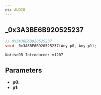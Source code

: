 ```yaml
---
ns: AUDIO
---
```

## _0x3A3BE6B920525237

```c
// 0x3A3BE6B920525237
void _0x3A3BE6B920525237(Any p0, Any p1);
```

```
NativeDB Introduced: v1207
```

## Parameters
* **p0**:
* **p1**:
